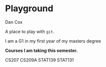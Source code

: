 # Playground

Dan Cox

A place to play with `git`.

I am a G1 in my first year of my masters degree

**Courses I am taking this semester.**

CS207
CS209A
STAT139
STAT131
